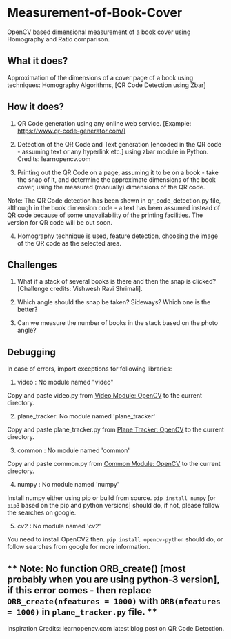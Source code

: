 # Measurement-of-Book-Cover
OpenCV based dimensional measurement of a book cover using Homography and Ratio comparison.

## What it does?
Approximation of the dimensions of a cover page of a book using techniques: Homography Algorithms, [QR Code Detection using Zbar]

## How it does?
1) QR Code generation using any online web service. [Example: https://www.qr-code-generator.com/]

2) Detection of the QR Code and Text generation [encoded in the QR code - assuming text or any hyperlink etc.] using zbar module in Python.
Credits: learnopencv.com 

3) Printing out the QR Code on a page, assuming it to be on a book - take the snap of it, and determine the approximate dimensions
of the book cover, using the measured (manually) dimensions of the QR code.

Note: The QR Code detection has been shown in qr_code_detection.py file, although in the book dimension code - a text has been assumed
instead of QR code because of some unavailability of the printing facilities. The version for QR code will be out soon.

4) Homography technique is used, feature detection, choosing the image of the QR code as the selected area.

## Challenges

1) What if a stack of several books is there and then the snap is clicked? [Challenge credits: Vishwesh Ravi Shrimali].

2) Which angle should the snap be taken? Sideways? Which one is the better?

3) Can we measure the number of books in the stack based on the photo angle?

## Debugging 

In case of errors, import exceptions for following libraries:

1) video : No module named "video"

Copy and paste video.py from [Video Module: OpenCV](https://github.com/opencv/opencv/blob/master/samples/python/video.py) to the current directory.

2) plane\_tracker: No module named 'plane\_tracker'

Copy and paste plane\_tracker.py from [Plane Tracker: OpenCV](https://github.com/opencv/opencv/blob/master/samples/python/plane_tracker.py) to the current directory.

3) common : No module named 'common' 

Copy and paste common.py from [Common Module: OpenCV](https://github.com/opencv/opencv/blob/master/samples/python/common.py) to the current directory.

4) numpy : No module named 'numpy'

Install numpy either using pip or build from source. `pip install numpy` [or `pip3` based on the pip and python versions] should do, if not, please follow the searches on google.

5) cv2 : No module named 'cv2'

You need to install OpenCV2 then. `pip install opencv-python` should do, or follow searches from google for more information.

** Note: No function ORB\_create() [most probably when you are using python-3 version], if this error comes - then replace `ORB_create(nfeatures = 1000)` with `ORB(nfeatures = 1000)` in `plane_tracker.py` file. **
--------------------------------------------------------------------------------
Inspiration Credits: learnopencv.com latest blog post on QR Code Detection.
